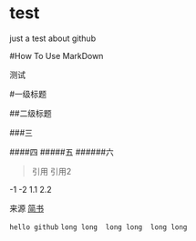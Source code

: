 # test
just a test about github


#How To Use MarkDown


测试


#一级标题

##二级标题

###三

####四
#####五
######六

> 引用
> 引用2

-1
-2
1.1
2.2

来源 [简书](https://www.jianshu.com/p/q81RER)

`hello github`
`
long long 
long long 
long long
`
